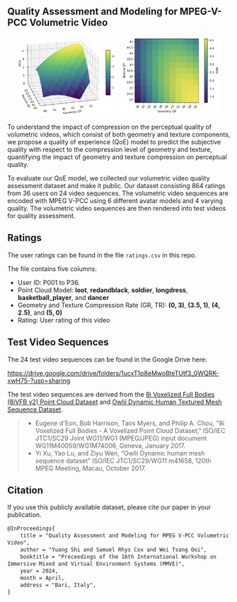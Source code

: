 ## Quality Assessment and Modeling for MPEG-V-PCC Volumetric Video


<div align="center">
  <img src="./fig/metric_matrix.png" width="45%" />
  <img src="./fig/2d_metric_matrix.png" width="45%" />
</div>


To understand the impact of compression on the perceptual quality of volumetric videos, which consist of both geometry and texture components, we propose a quality of experience (QoE) model to predict the subjective quality with respect to the compression level of geometry and texture, quantifying the impact of geometry and texture compression on perceptual quality. 

To evaluate our QoE model, we collected our volumetric video quality assessment dataset and make it public. Our dataset consisting 864 ratings from 36 users on 24 video sequences. The volumetric video sequences are encoded with MPEG V-PCC using 6 different avatar models and 4 varying quality. The volumetric video sequences are then rendered into test videos for quality assessment.


## Ratings

The user ratings can be found in the file `ratings.csv` in this repo.

The file contains five columns:

- User ID: P001 to P36.
- Point Cloud Model: **loot**, **redandblack**, **soldier**, **longdress**, **basketball_player**, and **dancer**
- Geometry and Texture Compression Rate (GR, TR): **(0, 3)**, **(3.5, 1)**, **(4, 2.5)**, and **(5, 0)**
- Rating: User rating of this video


## Test Video Sequences

The 24 test video sequences can be found in the Google Drive here: 

https://drive.google.com/drive/folders/1ucxT1p8eMwo8teTUtf3_0WQRK-xwH75-?usp=sharing

The test video sequences are derived from the [8i Voxelized Full Bodies (8iVFB v2) Point Cloud Dataset](http://plenodb.jpeg.org/pc/8ilabs/) and [Owlii Dynamic Human Textured Mesh Sequence Dataset](https://mpeg-pcc.org/index.php/pcc-content-database/owlii-dynamic-human-textured-mesh-sequence-dataset/).

> - Eugene d'Eon, Bob Harrison, Taos Myers, and Philip A. Chou, "8i Voxelized Full Bodies - A Voxelized Point Cloud Dataset," ISO/IEC JTC1/SC29 Joint WG11/WG1 (MPEG/JPEG) input document WG11M40059/WG1M74006, Geneva, January 2017.
> - Yi Xu, Yao Lu, and Ziyu Wen, “Owlii Dynamic human mesh sequence dataset” ISO/IEC JTC1/SC29/WG11 m41658, 120th MPEG Meeting, Macau, October 2017.



## Citation

If you use this publicly available dataset, please cite our paper in your publication.

```
@InProceedings{
    title = "Quality Assessment and Modeling for MPEG V-PCC Volumetric Video",
    author = "Yuang Shi and Samuel Rhys Cox and Wei Tsang Ooi",
    booktitle = "Proceedings of the 16th International Workshop on Immersive Mixed and Virtual Environment Systems (MMVE)",
    year = 2024,
    month = April,
    address = "Bari, Italy",
}
```